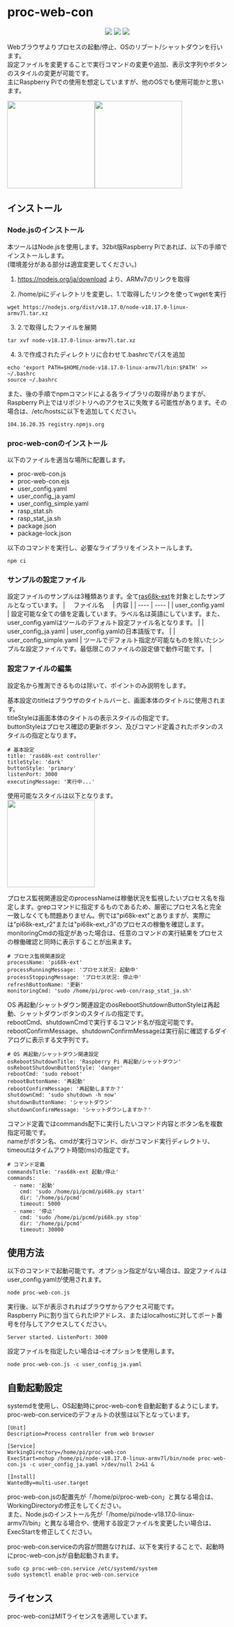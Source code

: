 # proc-web-con
<p align="center">
  <img src="https://img.shields.io/badge/JavaScript-yellow.svg?logo=JavaScript&logoColor=white">
  <img src="https://img.shields.io/badge/NodeJS-339933.svg?logo=Node.js&logoColor=white">
  <img src="https://img.shields.io/badge/license-MIT-blue.svg">
</p>

Webブラウザよりプロセスの起動/停止、OSのリブート/シャットダウンを行います。   
設定ファイルを変更することで実行コマンドの変更や追加、表示文字列やボタンのスタイルの変更が可能です。   
主にRaspberry Piでの使用を想定していますが、他のOSでも使用可能かと思います。   

[<kbd><img src="./images/procwebcon_en.png" width="200"></kbd>](./images/procwebcon_en.png)[<kbd><img src="./images/procwebcon_ja.png" width="200"></kbd>](./images/procwebcon_ja.png)

## インストール
### Node.jsのインストール
本ツールはNode.jsを使用します。32bit版Raspberry Piであれば、以下の手順でインストールします。   
(環境差分がある部分は適宜変更してください。)

1. https://nodejs.org/ja/download より、ARMv7のリンクを取得

2. /home/piにディレクトリを変更し、1.で取得したリンクを使ってwgetを実行
```
wget https://nodejs.org/dist/v18.17.0/node-v18.17.0-linux-armv7l.tar.xz
```
3. 2.で取得したファイルを展開
```
tar xvf node-v18.17.0-linux-armv7l.tar.xz
```
4. 3.で作成されたディレクトリに合わせて.bashrcでパスを追加
```
echo 'export PATH=$HOME/node-v18.17.0-linux-armv7l/bin:$PATH' >> ~/.bashrc
source ~/.bashrc
```

また、後の手順でnpmコマンドによる各ライブラリの取得がありますが、Raspberry Pi上ではリポジトリへのアクセスに失敗する可能性があります。その場合は、/etc/hostsに以下を追加してください。
```
104.16.20.35 registry.npmjs.org
```

### proc-web-conのインストール
以下のファイルを適当な場所に配置します。

* proc-web-con.js
* proc-web-con.ejs
* user_config.yaml
* user_config_ja.yaml
* user_config_simple.yaml
* rasp_stat.sh
* rasp_stat_ja.sh
* package.json
* package-lock.json

以下のコマンドを実行し、必要なライブラリをインストールします。
```
npm ci
```
### サンプルの設定ファイル
設定ファイルのサンプルは3種類あります。全て[ras68k-ext](http://opmregisters.web.fc2.com/ras68k/)を対象としたサンプルとなっています。
| &nbsp;&nbsp;&nbsp;&nbsp;ファイル名&nbsp;&nbsp;&nbsp;&nbsp; | 内容 |
| ---- | ---- |
|  user_config.yaml  | 設定可能な全ての値を定義しています。ラベル名は英語にしています。また、user_config.yamlはツールのデフォルト設定ファイル名となります。   |
|  user_config_ja.yaml  |  user_config.yamlの日本語版です。  |
|  user_config_simple.yaml  | ツールでデフォルト指定が可能なものを除いたシンプルな設定ファイルです。最低限このファイルの設定値で動作可能です。   |

### 設定ファイルの編集
設定名から推測できるものは除いて、ポイントのみ説明をします。   

基本設定のtitleはブラウザのタイトルバーと、画面本体のタイトルに使用されます。   
titleStyleは画面本体のタイトルの表示スタイルの指定です。   
buttonStyleはプロセス確認の更新ボタン、及びコマンド定義されたボタンのスタイルの指定となります。
```
# 基本設定
title: 'ras68k-ext controller'
titleStyle: 'dark'
buttonStyle: 'primary'
listenPort: 3000
executingMessage: '実行中...'
```
使用可能なスタイルは以下となります。   
[<img src="./images/style.png" width="200">](./images/style.png)

プロセス監視関連設定のprocessNameは稼働状況を監視したいプロセス名を指定します。grepコマンドに指定するものであるため、厳密にプロセス名と完全一致しなくても問題ありません。例では"pi68k-ext"とありますが、実際には"pi68k-ext_r2"または"pi68k-ext_r3"のプロセスの稼働を確認します。   
monitoringCmdの指定があった場合は、任意のコマンドの実行結果をプロセスの稼働確認と同時に表示することが出来ます。

```
# プロセス監視関連設定
processName: 'pi68k-ext'
processRunningMessage: 'プロセス状況: 起動中'
processStoppingMessage: 'プロセス状況: 停止中'
refreshButtonName: '更新'
monitoringCmd: 'sudo /home/pi/proc-web-con/rasp_stat_ja.sh'
```

OS 再起動/シャットダウン関連設定のosRebootShutdownButtonStyleは再起動、シャットダウンボタンのスタイルの指定です。   
rebootCmd、shutdownCmdで実行するコマンド名が指定可能です。   
rebootConfirmMessage、shutdownConfirmMessageは実行前に確認するダイアログに表示する文字列です。

```
# OS 再起動/シャットダウン関連設定
osRebootShutdownTitle: 'Raspberry Pi 再起動/シャットダウン'
osRebootShutdownButtonStyle: 'danger'
rebootCmd: 'sudo reboot'
rebootButtonName: '再起動'
rebootConfirmMessage: '再起動しますか？'
shutdownCmd: 'sudo shutdown -h now'
shutdownButtonName: 'シャットダウン'
shutdownConfirmMessage: 'シャットダウンしますか？'
```

コマンド定義ではcommands配下に実行したいコマンド内容とボタン名を複数指定可能です。   
nameがボタン名、cmdが実行コマンド、dirがコマンド実行ディレクトリ、timeoutはタイムアウト時間(ms)の指定です。

```
# コマンド定義
commandsTitle: 'ras68k-ext 起動/停止'
commands:
  - name: '起動'
    cmd: 'sudo /home/pi/pcmd/pi68k.py start'
    dir: '/home/pi/pcmd'
    timeout: 5000
  - name: '停止'
    cmd: 'sudo /home/pi/pcmd/pi68k.py stop'
    dir: '/home/pi/pcmd'
    timeout: 30000
```

## 使用方法
以下のコマンドで起動可能です。オプション指定がない場合は、設定ファイルはuser_config.yamlが使用されます。
```
node proc-web-con.js
```
実行後、以下が表示されればブラウザからアクセス可能です。   
Raspberry Piに割り当てられたIPアドレス、またはlocalhostに対してポート番号を付与してアクセスしてください。
```
Server started. ListenPort: 3000
```

設定ファイルを指定したい場合は-cオプションを使用します。
```
node proc-web-con.js -c user_config_ja.yaml
```

## 自動起動設定
systemdを使用し、OS起動時にproc-web-conを自動起動するようにします。   
proc-web-con.serviceのデフォルトの状態は以下となっています。   
```
[Unit]
Description=Process controller from web browser

[Service]
WorkingDirectory=/home/pi/proc-web-con
ExecStart=nohup /home/pi/node-v18.17.0-linux-armv7l/bin/node proc-web-con.js -c user_config_ja.yaml >/dev/null 2>&1 &

[Install]
WantedBy=multi-user.target
```
proc-web-con.jsの配置先が「/home/pi/proc-web-con」と異なる場合は、WorkingDirectoryの修正をしてください。   
また、Node.jsのインストール先が「/home/pi/node-v18.17.0-linux-armv7l/bin」と異なる場合や、使用する設定ファイルを変更したい場合は、ExecStartを修正してください。   

proc-web-con.serviceの内容が問題なければ、以下を実行することで、起動時にproc-web-con.jsが自動起動されます。
```
sudo cp proc-web-con.service /etc/systemd/system
sudo systemctl enable proc-web-con.service
```

## ライセンス
proc-web-conはMITライセンスを適用しています。

